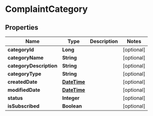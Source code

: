 
# ComplaintCategory

## Properties
Name | Type | Description | Notes
------------ | ------------- | ------------- | -------------
**categoryId** | **Long** |  |  [optional]
**categoryName** | **String** |  |  [optional]
**categoryDescription** | **String** |  |  [optional]
**categoryType** | **String** |  |  [optional]
**createdDate** | [**DateTime**](DateTime.md) |  |  [optional]
**modifiedDate** | [**DateTime**](DateTime.md) |  |  [optional]
**status** | **Integer** |  |  [optional]
**isSubscribed** | **Boolean** |  |  [optional]



